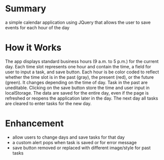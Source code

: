 # Summary
a simple calendar application using JQuery that allows the user to save events for each hour of the day

# How it Works
The app displays standard business hours (9 a.m. to 5 p.m.) for the current day. Each time slot represents one hour and contain the time, a field for user to input a task, and save button. Each hour is be color coded to reflect whether the time slot is in the past (gray), the present (red), or the future (green). It changes depending on the time of day. Task in the past are uneditable. Clicking on the save button store the time and user input in localStorage. The data are saved for the entire day, even if the page is refreshed or reopens the application later in the day. The next day all tasks are cleared to enter tasks for the new day.

# Enhancement
* allow users to change days and save tasks for that day
* a custom alert pops when task is saved or for error message
* save button removed or replaced with different image/style for past tasks

